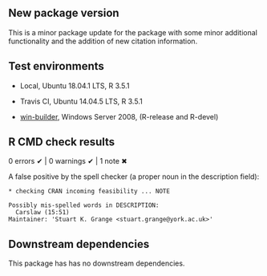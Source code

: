 ## New package version

This is a minor package update for the package with some minor additional functionality and the addition of new citation information.   

## Test environments

  - Local, Ubuntu 18.04.1 LTS, R 3.5.1
  
  - Travis CI, Ubuntu 14.04.5 LTS, R 3.5.1
  
  - [win-builder](https://win-builder.r-project.org/), Windows Server 2008, (R-release and R-devel)

## R CMD check results

0 errors ✔ | 0 warnings ✔ | 1 note ✖

A false positive by the spell checker (a proper noun in the description field): 

```
* checking CRAN incoming feasibility ... NOTE

Possibly mis-spelled words in DESCRIPTION:
  Carslaw (15:51)
Maintainer: 'Stuart K. Grange <stuart.grange@york.ac.uk>'
```

## Downstream dependencies

This package has has no downstream dependencies.
